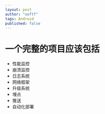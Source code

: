 ```yaml
---
layout: post
author: "ooftf"
tags: Android
published: false
---
```


# 一个完整的项目应该包括
* 性能监控
* 崩溃监控
* 日志系统
* 网络框架
* 升级系统
* 埋点
* 推送
* 自动化部署
